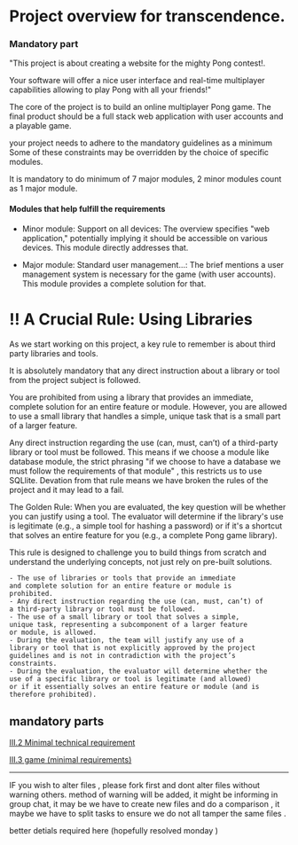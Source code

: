 
# Project overview for transcendence.

### Mandatory part
"This project is about creating a website for the mighty Pong contest!. 

Your software will offer a nice user interface and real-time multiplayer capabilities allowing
to play Pong with all your friends!"

The core of the project is to build an online multiplayer Pong game.
The final product should be a full stack web application with user accounts and a playable game.

your project needs to adhere to the mandatory guidelines as a minimum
Some of these constraints may be overridden by the choice of specific
modules.

It is mandatory to do minimum of 7 major modules, 2 minor modules count as 1 major module.


#### Modules that help fulfill the requirements
- Minor module: Support on all devices: The overview specifies "web application," potentially implying it should be accessible on various devices. This module directly addresses that.

- Major module: Standard user management...: The brief mentions a user management system is necessary for the game (with user accounts). This module provides a complete solution for that.


# ‼️  A Crucial Rule: Using Libraries
As we start working on this project, a key rule to remember is about third party libraries and tools.

It is absolutely mandatory that any direct instruction about a library or tool from the project subject is followed.

You are prohibited from using a library that provides an immediate, complete solution for an entire feature or module. However, you are allowed to use a small library that handles a simple, unique task that is a small part of a larger feature.

Any direct instruction regarding the use (can, must, can’t) of a third-party library or tool must be followed. This means if we choose a module like database module, the strict phrasing "if we choose to have a database we must follow the requirements of that module" , this restricts us to use SQLlite. Devation from that rule means we have broken the rules of the project and it may lead to a fail.

The Golden Rule: When you are evaluated, the key question will be whether you can justify using a tool. The evaluator will determine if the library's use is legitimate (e.g., a simple tool for hashing a password) or if it's a shortcut that solves an entire feature for you (e.g., a complete Pong game library).

This rule is designed to challenge you to build things from scratch and understand the underlying concepts, not just rely on pre-built solutions.

```
- The use of libraries or tools that provide an immediate
and complete solution for an entire feature or module is
prohibited.
- Any direct instruction regarding the use (can, must, can’t) of
a third-party library or tool must be followed.
- The use of a small library or tool that solves a simple,
unique task, representing a subcomponent of a larger feature
or module, is allowed.
- During the evaluation, the team will justify any use of a
library or tool that is not explicitly approved by the project
guidelines and is not in contradiction with the project’s
constraints.
- During the evaluation, the evaluator will determine whether the
use of a specific library or tool is legitimate (and allowed)
or if it essentially solves an entire feature or module (and is
therefore prohibited).
```
 
## mandatory parts
[III.2 Minimal technical requirement](Minimal_technical_requirement.md)

[III.3 game (minimal requirements)](minimal_game.md)

---

IF you wish to alter files , please fork first and dont alter files without warning others. method of warning will be added, it might be informing in group chat, it may be we have 
to create new files and do a comparison , it maybe we have to split tasks to ensure we do not all tamper the same files . 

better detials required here (hopefully resolved monday )
